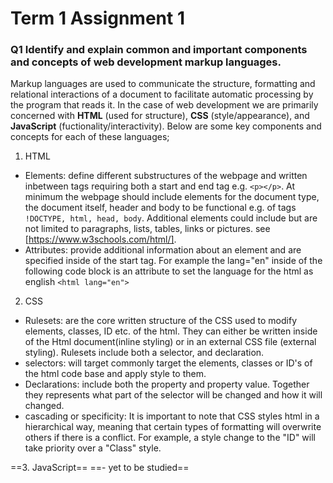 # Term 1 Assignment 1
### Q1 Identify and explain common and important components and concepts of web development markup languages.
Markup languages are used to communicate the structure, formatting and relational interactions of a document to facilitate automatic processing by the program that reads it. In the case of web development we are primarily concerned with **HTML** (used for structure), **CSS** (style/appearance), and **JavaScript** (fuctionality/interactivity).
Below are some key components and concepts for each of these languages;
1. HTML
- Elements: define different substructures of the webpage and written inbetween tags requiring both a start and end tag e.g. `<p></p>`. At minimum the webpage should include elements for the document type, the document itself, header and body to be functional e.g. of tags `!DOCTYPE, html, head, body`. Additional elements could include but are not limited to paragraphs, lists, tables, links or pictures. see [https://www.w3schools.com/html/].
- Attributes: provide additional information about an element and are specified inside of the start tag. For example the lang="en" inside of the following code block is an attribute to set the language for the html as english `<html lang="en">`

2. CSS
- Rulesets: are the core written structure of the CSS used to modify elements, classes, ID etc. of the html. They can either be written inside of the Html document(inline styling) or in an external CSS file (external styling). Rulesets include both a selector, and declaration.
- selectors: will target commonly target the elements, classes or ID's of the html code base and apply style to them.
- Declarations: include both the property and property value. Together they represents what part of the selector will be changed and how it will changed.
- cascading or specificity: It is important to note that CSS styles html in a hierarchical way, meaning that certain types of formatting will overwrite others if there is a conflict. For example, a style change to the "ID" will take priority over a "Class" style. 

==3. JavaScript==
==- yet to be studied==
